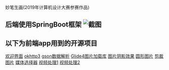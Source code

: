 妙笔生画(2019年计算机设计大赛参赛作品)

后端使用SpringBoot框架
![截图](https://github.com/GaoChrishao/BrilliantPaint/raw/master/pic/p1.png)
---
## 以下为前端app用到的开源项目
[欢迎界面](https://github.com/txusballesteros/welcome-coordinator)
[okhttp3](https://square.github.io/okhttp/)
[gson数据解析](https://github.com/google/gson)
[Glide4图片加载库](https://github.com/bumptech/glide)
[图片阴影效果](https://github.com/yingLanNull/ShadowImageView)
[圆形图片](https://github.com/hdodenhof/CircleImageView)
[剪裁图片](https://github.com/ArthurHub/Android-Image-Cropper)
[媒体选择器](https://github.com/HuanTanSheng/EasyPhotosc)
[视频处理1](https://github.com/jcodec/jcodec)
[视频处理2](https://github.com/yangjie10930/EpMedia)

